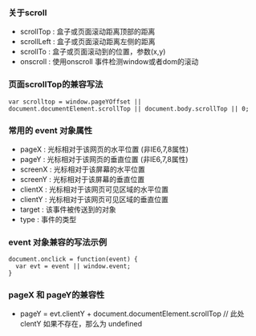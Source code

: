 ### 关于scroll

- scrollTop : 盒子或页面滚动距离顶部的距离
- scrollLeft : 盒子或页面滚动距离左侧的距离
- scrollTo : 盒子或页面滚动到的位置，参数(x,y)
- onscroll : 使用onscroll 事件检测window或者dom的滚动

### 页面scrollTop的兼容写法

```
var scrolltop = window.pageYOffset || document.documentElement.scrollTop || document.body.scrollTop || 0;
```

### 常用的 event 对象属性

- pageX : 光标相对于该网页的水平位置 (非IE6,7,8属性)
- pageY : 光标相对于该网页的垂直位置 (非IE6,7,8属性)
- screenX : 光标相对于该屏幕的水平位置
- screenY : 光标相对于该屏幕的垂直位置
- clientX : 光标相对于该网页可见区域的水平位置 
- clientY : 光标相对于该网页可见区域的垂直位置 
- target : 该事件被传送到的对象
- type : 事件的类型

### event 对象兼容的写法示例

```
document.onclick = function(event) {
  var evt = event || window.event;
}
```

### pageX 和 pageY的兼容性

- pageY = evt.clientY + document.documentElement.scrollTop // 此处clentY 如果不存在，那么为 undefined